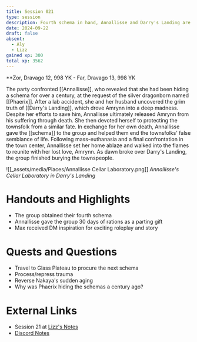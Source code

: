 ```yaml
---
title: Session 021
type: session
description: Fourth schema in hand, Annallisse and Darry's Landing are brought to rest.
date: 2024-09-22
draft: false
absent:
  - Aly
  - Lizz
gained xp: 300
total xp: 3562
---
```

**Zor, Dravago 12, 998 YK - Far, Dravago 13, 998 YK

The party confronted [[Annallisse]], who revealed that she had been hiding a schema for over a century, at the request of the silver dragonborn named [[Phaerix]]. After a lab accident, she and her husband uncovered the grim truth of [[Darry's Landing]], which drove Amrynn into a deep madness. Despite her efforts to save him, Annallisse ultimately released Amrynn from his suffering through death. She then devoted herself to protecting the townsfolk from a similar fate. In exchange for her own death, Annallisse gave the [[schema]] to the group and helped them end the townsfolks' false semblance of life. Following mass-euthanasia and a final confrontation in the town center, Annallisse set her home ablaze and walked into the flames to reunite with her lost love, Amrynn. As dawn broke over Darry's Landing, the group finished burying the townspeople.

![[_assets/media/Places/Annallisse Cellar Laboratory.png]]
*Annallisse's Cellar Laboratory in Darry's Landing*
# Handouts and Highlights
- The group obtained their fourth schema
- Annallisse gave the group 30 days of rations as a parting gift
- Max received DM inspiration for exciting roleplay and story
# Quests and Questions
- Travel to Glass Plateau to procure the next schema
- Process/repress trauma
- Reverse Nakaya's sudden aging
- Why was Phaerix hiding the schemas a century ago?
# External Links
- Session 21 at [Lizz's Notes](https://docs.google.com/document/d/1J33aBWlHE9Q3B2MMNnUZiaMUoW-X7qpKUtETTQmvalc/edit)
- [Discord Notes](https://discord.com/channels/283480767844057088/1208993465531105380/1287551039167401985)